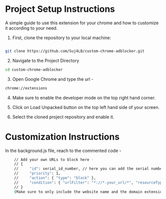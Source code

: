 # Project Setup Instructions

A simple guide to use this extension for your chrome and how to customize it according to your need.

1. First, clone the repository to your local machine:

```bash

git clone https://github.com/Suj4LB/custom-chrome-adblocker.git
```
2. Navigate to the Project Directory

```bash
cd custom-chrome-adblocker
```
3. Open Google Chrome and type the url -

```bash
chrome://extensions
```
4. Make sure to enable the developer mode on the top right hand corner.

5. Click on Load Unpacked button on the top left hand side of your screen.

6. Select the cloned project repository and enable it.

# Customization Instructions

In the background.js file, reach to the commented code - 
```bash
    // Add your own URLs to block here - 
    // {
    //     "id": serial_id_number, // here you can add the serial number in sequential manner 
    //     "priority": 1,
    //     "action": { "type": "block" },
    //     "condition": { "urlFilter": "*://*.your_url/*", "resourceTypes": ["script", "image", "xmlhttprequest"] }  // Replace the "your_url" with the URL of the website you wish to add 
    // }
    (Make sure to only include the website name and the domain extension) eg. - facebook.com
```
